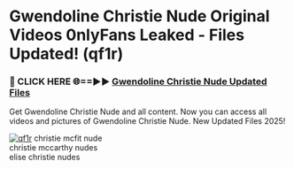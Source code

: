 # Gwendoline Christie Nude Original Videos 0nlyFans Leaked - Files Updated! (qf1r)

<h3>🔴 CLICK HERE 🌐==►► <a href="https://tinyurl.com/52m3yx9h" rel="nofollow">Gwendoline Christie Nude Updated Files</a></h3>

Get Gwendoline Christie Nude and all content. Now you can access all videos and pictures of Gwendoline Christie Nude. New Updated Files 2025!

[![qf1r](https://i.imgur.com/TnHtlc8.gif)](https://tinyurl.com/52m3yx9h)
christie mcfit nude<br>
christie mccarthy nudes<br>
elise christie nudes